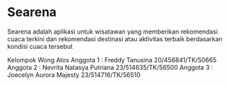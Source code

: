 # Searena
Searena adalah aplikasi untuk wisatawan yang memberikan rekomendasi cuaca terkini dan rekomendasi destinasi atau aktivitas terbaik berdasarkan kondisi cuaca tersebut

Kelompok Wong Atos 
Anggota 1 : Freddy Tanusina 20/456841/TK/50665
Anggota 2 : Nevrita Natasya Putriana 23/514635/TK/56500
Anggota 3 : Joecelyn Aurora Majesty 23/514716/TK/56510
